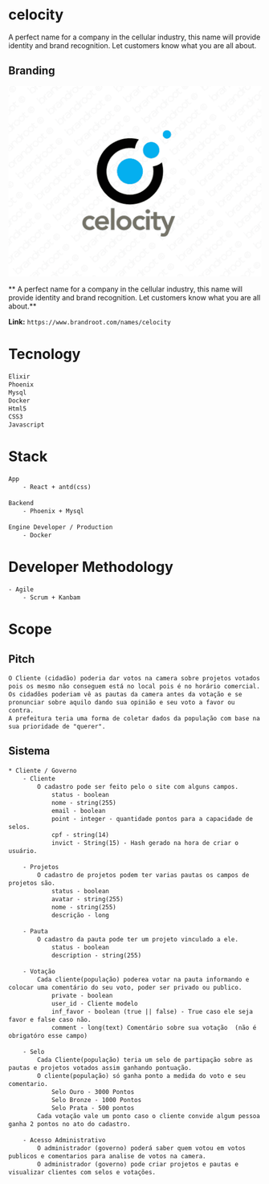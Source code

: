 # celocity
A perfect name for a company in the cellular industry, this name will provide identity and brand recognition. Let customers know what you are all about.

## Branding
![Logo](./images/celocity_business_name_desing.png)

** A perfect name for a company in the cellular industry, this name will provide identity and brand recognition. Let customers know what you are all about.**

**Link:** ```https://www.brandroot.com/names/celocity```

# Tecnology
    Elixir
    Phoenix
    Mysql
    Docker
    Html5
    CSS3
    Javascript

# Stack
    App
        - React + antd(css)

    Backend
        - Phoenix + Mysql

    Engine Developer / Production
        - Docker

# Developer Methodology
    - Agile
        - Scrum + Kanbam


# Scope
## Pitch
    O Cliente (cidadão) poderia dar votos na camera sobre projetos votados pois os mesmo não conseguem está no local pois é no horário comercial.
    Os cidadões poderiam vê as pautas da camera antes da votação e se pronunciar sobre aquilo dando sua opinião e seu voto a favor ou contra.
    A prefeitura teria uma forma de coletar dados da população com base na sua prioridade de "querer".


## Sistema
    * Cliente / Governo
        - Cliente
            O cadastro pode ser feito pelo o site com alguns campos.
                status - boolean
                nome - string(255)
                email - boolean
                point - integer - quantidade pontos para a capacidade de selos.
                cpf - string(14)
                invict - String(15) - Hash gerado na hora de criar o usuário.

        - Projetos
            O cadastro de projetos podem ter varias pautas os campos de projetos são.
                status - boolean
                avatar - string(255)
                nome - string(255)
                descrição - long

        - Pauta
            O cadastro da pauta pode ter um projeto vinculado a ele.
                status - boolean
                description - string(255)

        - Votação
            Cada cliente(população) poderea votar na pauta informando e colocar uma comentário do seu voto, poder ser privado ou publico.
                private - boolean
                user_id - Cliente modelo
                inf_favor - boolean (true || false) - True caso ele seja favor e false caso não.
                comment - long(text) Comentário sobre sua votação  (não é obrigatóro esse campo)

        - Selo
            Cada Cliente(população) teria um selo de partipação sobre as pautas e projetos votados assim ganhando pontuação.
            O cliente(população) só ganha ponto a medida do voto e seu comentario.
                Selo Ouro - 3000 Pontos
                Selo Bronze - 1000 Pontos
                Selo Prata - 500 pontos
            Cada votação vale um ponto caso o cliente convide algum pessoa ganha 2 pontos no ato do cadastro.

        - Acesso Administrativo
            O administrador (governo) poderá saber quem votou em votos publicos e comentarios para analise de votos na camera.
            O administrador (governo) pode criar projetos e pautas e visualizar clientes com selos e votações.
                


